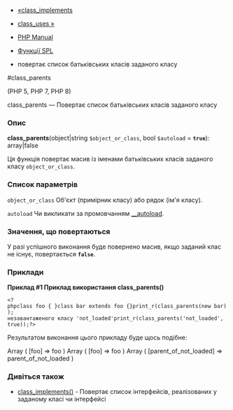 - [«class_implements](function.class-implements.md)
- [class_uses »](function.class-uses.md)

- [PHP Manual](index.md)
- [Функції SPL](ref.spl.md)
- повертає список батьківських класів заданого класу

#class_parents

(PHP 5, PHP 7, PHP 8)

class_parents — Повертає список батьківських класів заданого класу

### Опис

**class_parents**(object\|string `$object_or_class`, bool `$autoload` =
**`true`**): array\|false

Ця функція повертає масив із іменами батьківських класів заданого
класу `object_or_class`.

### Список параметрів

`object_or_class`
Об'єкт (примірник класу) або рядок (ім'я класу).

`autoload`
Чи викликати за промовчанням [\_\_autoload](language.oop5.autoload.md).

### Значення, що повертаються

У разі успішного виконання буде повернено масив, якщо заданий
клас не існує, повертається **`false`**.

### Приклади

**Приклад #1 Приклад використання **class_parents()****

`<?phpclass foo { }class bar extends foo {}print_r(class_parents(new bar)); незавантаженого класу 'not_loaded'print_r(class_parents('not_loaded', true));?> `

Результатом виконання цього прикладу буде щось подібне:

Array
(
[foo] => foo
)
Array
(
[foo] => foo
)
Array
(
[parent_of_not_loaded] => parent_of_not_loaded
)

### Дивіться також

- [class_implements()](function.class-implements.md) - Повертає
список інтерфейсів, реалізованих у заданому класі чи інтерфейсі
